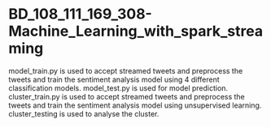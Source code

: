 # BD_108_111_169_308-Machine_Learning_with_spark_streaming

model_train.py is used to accept streamed tweets and preprocess the tweets and train the sentiment analysis model using 4 different classification models.
model_test.py is used for model prediction.
cluster_train.py is used to accept streamed tweets and preprocess the tweets and train the sentiment analysis model using unsupervised learning.
cluster_testing is used to analyse the cluster.
